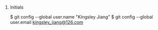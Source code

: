 
1. Initials

    $ git config --global user.name "Kingsley Jiang"
    $ git config --global user.email kingsley_jiang@126.com